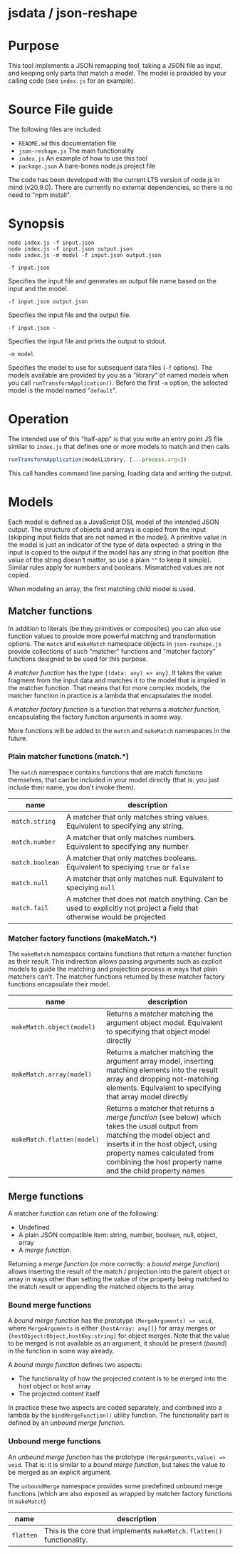 # jsdata / json-reshape

# Purpose

This tool implements a JSON remapping tool, taking a JSON file as input, and 
keeping only parts that match a model.
The model is provided by your calling code (see `index.js` for an example).

# Source File guide

The following files are included:

* `README.md` this documentation file
* `json-reshape.js` The main functionality
* `index.js` An example of how to use this tool
* `package.json` A bare-bones node.js project file

The code has been developed with the current LTS version of node.js
in mind (v20.9.0). There are currently no external dependencies, so
there is no need to "npm install".

# Synopsis

```
node index.js -f input.json
node index.js -f input.json output.json
node index.js -m model -f input.json output.json
```

`-f input.json`

Specifies the input file and generates an output file name based on the input 
and the model. 

`-f input.json output.json`

Specifies the input file and the output file. 

`-f input.json -`

Specifies the input file and prints the output to stdout. 

`-m model`

Specifies the model to use for subsequent data files (`-f` options). The models
available are provided by you as a "library" of named models when you call
`runTransformApplication()`. Before the first `-m` option, the selected model is
the model named "`default`".

# Operation

The intended use of this "half-app" is that you write an entry point JS file
similar to `index.js` that defines one or more models to match and then calls

```javascript
runTransformApplication(modelLibrary, [...process.argv])
```

This call handles command line parsing, loading data and writing the output.

# Models

Each model is defined as a JavaScript DSL model of the intended JSON output.
The structure of objects and arrays is copied from the input (skipping input
fields that are not named in the model). A primitive value in the model is
just an indicator of the type of data expected: a string in the input is copied
to the output if the model has any string in that position (the value of the
string doesn't matter, so use a plain `""` to keep it simple). Similar rules
apply for numbers and booleans. Mismatched values are not copied.

When modeling an array, the first matching child model is used.

## Matcher functions

In addition to literals (be they primitives or composites) you can also use
function values to provide more powerful matching and transformation options.
The `match` and `makeMatch` namespace objects in `json-reshape.js` provide
collections of such "matcher" functions and "matcher factory" functions
designed to be used for this purpose.

A _matcher function_ has the type `{(data: any) => any}`. It takes the value
fragment from the input data and matches it to the model that is implied
in the matcher function. That means that for more complex models, the
matcher function in practice is a lambda that encapsulates the model.

A _matcher factory function_ is a function that returns a
_matcher function_, encapsulating the factory function arguments in some way.

More functions will be added to the `match` and `makeMatch` namespaces in the future.

### Plain matcher functions (match.*)

The `match` namespace contains functions that are match functions themselves,
that can be included in your model directly (that is: you just include their
name, you don't invoke them).

| name | description |
| --- | --- |
| `match.string` | A matcher that only matches string values. Equivalent to specifying any string. |
| `match.number` | A matcher that only matches numbers. Equivalent to specifying any number |
| `match.boolean` | A matcher that only matches booleans. Equivalent to speciying `true` or `false` |
| `match.null` | A matcher that only matches null. Equivalent to speciying `null` |
| `match.fail` | A matcher that does not match anything. Can be used to explicitly not project a field that otherwise would be projected |

### Matcher factory functions (makeMatch.*)

The `makeMatch` namespace contains functions that return a matcher function
as their result. This indirection allows passing arguments such as explicit models
to guide the matching and projection process in ways that plain matchers can't.
The matcher functions returned by these matcher factory functions encapsulate
their model.

| name | description |
| --- | --- |
| `makeMatch.object(model)` | Returns a matcher matching the argument object model. Equivalent to specifying that object model directly |
| `makeMatch.array(model)` | Returns a matcher matching the argument array model, inserting matching elements into the result array and dropping not-matching elements. Equivalent to specifying that array model directly |
| `makeMatch.flatten(model)` | Returns a matcher that returns a _merge function_ (see below) which takes the usual output from matching the model object and inserts it in the host object, using property names calculated from combining the host property name and the child property names |

## Merge functions

A matcher function can return one of the following:

* Undefined
* A plain JSON compatible item: string, number, boolean, null, object, array
* A _merge function_.

Returning a _merge function_ (or more correctly: a _bound merge function_) 
allows inserting the result of the match / projection into the parent object
or array in ways other than setting the value of the property being matched
to the match result or appending the matched objects to the array.

### Bound merge functions

A _bound merge function_ has the prototype `(MergeArguments) => void`,
where `MergeArguments` is either `{hostArray: any[]}` for array merges or
`{hostObject:Object,hostKey:string}` for object merges. Note that the
value to be merged is not available as an argument, it should be present
(_bound_) in the function in some way already.

A _bound merge function_ defines two aspects:
* The functionality of how the projected content is to be merged into the host object or host array
* The projected content itself

In practice these two aspects are coded separately, and combined into a lambda
by the `bindMergeFunction()` utility function. The functionality part is
defined by an _unbound merge function_.

### Unbound merge functions

An _unbound merge function_ has the prototype `(MergeArguments,value) => void`.
That is: it is similar to a _bound merge function_, but takes the value to
be merged as an explicit argument.

The `unboundMerge` namespace provides some predefined unbound merge functions
(which are also exposed as wrapped by matcher factory functions in `makeMatch`)

| name | description |
| --- | --- |
| `flatten` | This is the core that implements `makeMatch.flatten()` functionality. |
